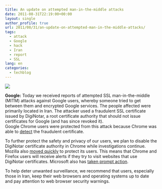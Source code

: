 ```yaml
---
title: An update on attempted man-in-the-middle attacks
date: 2011-08-31T22:19:00+00:00
layout: single
author_profile: true
url: 2011/08/31/an-update-on-attempted-man-in-the-middle-attacks/
tags:
  - attack
  - Google
  - hack
  - Iran
  - report
  - SSL
lang: en
categories: 
  - techblog
---
```

[![](http://4.bp.blogspot.com/-pRWbbTDU_xs/Tl6sGz7y_hI/AAAAAAAAEAc/QqyT7jOv5mo/s320/Google.jpg)](http://4.bp.blogspot.com/-pRWbbTDU_xs/Tl6sGz7y_hI/AAAAAAAAEAc/QqyT7jOv5mo/s1600/Google.jpg)

**Google:** Today we received reports of attempted SSL man-in-the-middle (MITM) attacks against Google users, whereby someone tried to get between them and encrypted Google services. The people affected were primarily located in Iran. The attacker used a fraudulent SSL certificate issued by DigiNotar, a root certificate authority that should not issue certificates for Google (and has since revoked it).  
Google Chrome users were protected from this attack because Chrome was able to [detect](http://blog.chromium.org/2011/06/new-chromium-security-features-june.html) the fraudulent certificate.

To further protect the safety and privacy of our users, we plan to disable the DigiNotar certificate authority in Chrome while investigations continue. Mozilla also [moved quickly](http://blog.mozilla.com/security/2011/08/29/fraudulent-google-com-certificate/) to protect its users. This means that Chrome and Firefox users will receive alerts if they try to visit websites that use DigiNotar certificates. Microsoft also has [taken prompt action](http://blogs.technet.com/b/msrc/archive/2011/08/29/microsoft-releases-security-advisory-2607712.aspx).

To help deter unwanted surveillance, we recommend that users, especially those in Iran, keep their web browsers and operating systems up to date and pay attention to web browser security warnings.